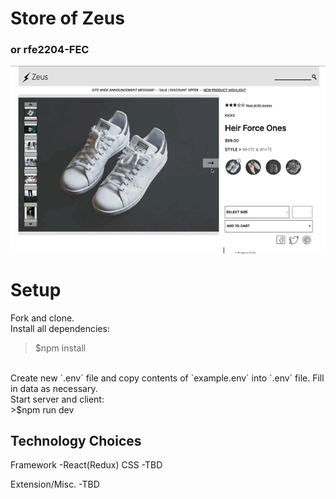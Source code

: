 # Store of Zeus
### or rfe2204-FEC

![Demo GIF](https://github.com/FEC-Capstone-Zesus/rfe2204-FEC/blob/overview/client/dist/assets/Demo.gif?raw=true)

# Setup
Fork and clone.<br>
Install all dependencies:<br>
>$npm install
<br>
Create new `.env` file and copy contents of `example.env` into `.env` file. Fill in data as necessary.<br>
Start server and client:<br>
>$npm run dev


## Technology Choices

Framework
-React(Redux)
CSS
-TBD

Extension/Misc.
-TBD